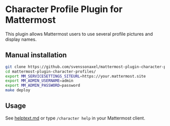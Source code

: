 # Character Profile Plugin for Mattermost

This plugin allows Mattermost users to use several profile pictures and display names.

## Manual installation

```bash
git clone https://github.com/svenssonaxel/mattermost-plugin-character-profiles.git
cd mattermost-plugin-character-profiles/
export MM_SERVICESETTINGS_SITEURL=https://your.mattermost.site
export MM_ADMIN_USERNAME=admin
export MM_ADMIN_PASSWORD=password
make deploy
```

## Usage

See [helptext.md](server/helptext.md) or type `/character help` in your Mattermost client.
